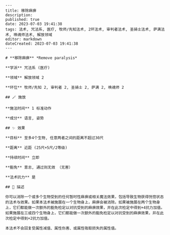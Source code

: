 
    ---
    title: 移除麻痹
    description: 
    published: true
    date: 2023-07-03 19:41:38
    tags: 法术, 咒法系, 医疗, 牧师/先知法术, 2环法术, 审判者法术, 圣骑士法术, 萨满法术, 唤魂师法术, 解放领域
    editor: markdown
    dateCreated: 2023-07-03 19:41:38
    ---

    # **移除麻痹** *Remove paralysis*

    **学派** 咒法系 (医疗) 

    **领域** 解放领域 2

    **环位** 牧师/先知 2, 审判者 2, 圣骑士 2, 萨满 2, 唤魂师 2

    ## 🪄 施放

    **施法时间** 1 标准动作

    **成分** 语言, 姿势

    ## ✨ 效果 

    **目标** 至多4个生物, 任意两者之间的距离不超过30尺 

    **距离** 近距 (25尺+5尺/2等级)  

    **持续时间** 立即 

    **豁免** 意志, 通过则无效 （无害）

    **法术抗力** 是

    ## 📖 描述

    你可以消除一个或多个生物受到的任何暂时性麻痹或相关魔法效果，包括导致生物获得恍惚状态的法术与效果。如果本法术被施展在一个生物身上，麻痹会被消除。如果被施展在两个生物身上，它们都能做一次额外的豁免检定以对抗受到的麻痹效果，并在此次检定中得到+4抗力加值。如果施展在三或四个生物身上，它们都能做一次额外的豁免检定以对抗受到的麻痹效果，并在此次检定中得到+2抗力加值。

    本法术不会回复受属性减值、属性伤害、或属性吸取损失的属性值。
    